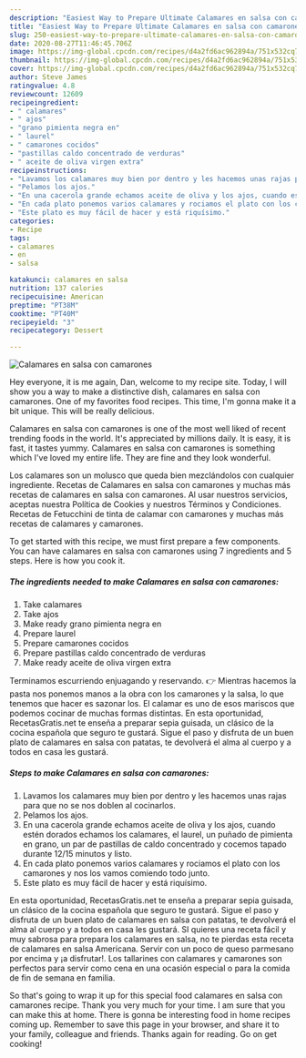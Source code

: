 ```yaml
---
description: "Easiest Way to Prepare Ultimate Calamares en salsa con camarones"
title: "Easiest Way to Prepare Ultimate Calamares en salsa con camarones"
slug: 250-easiest-way-to-prepare-ultimate-calamares-en-salsa-con-camarones
date: 2020-08-27T11:46:45.706Z
image: https://img-global.cpcdn.com/recipes/d4a2fd6ac962894a/751x532cq70/calamares-en-salsa-con-camarones-foto-principal.jpg
thumbnail: https://img-global.cpcdn.com/recipes/d4a2fd6ac962894a/751x532cq70/calamares-en-salsa-con-camarones-foto-principal.jpg
cover: https://img-global.cpcdn.com/recipes/d4a2fd6ac962894a/751x532cq70/calamares-en-salsa-con-camarones-foto-principal.jpg
author: Steve James
ratingvalue: 4.8
reviewcount: 12609
recipeingredient:
- " calamares"
- " ajos"
- "grano pimienta negra en"
- " laurel"
- " camarones cocidos"
- "pastillas caldo concentrado de verduras"
- " aceite de oliva virgen extra"
recipeinstructions:
- "Lavamos los calamares muy bien por dentro y les hacemos unas rajas para que no se nos doblen al cocinarlos."
- "Pelamos los ajos."
- "En una cacerola grande echamos aceite de oliva y los ajos, cuando estén dorados echamos los calamares, el laurel, un puñado de pimienta en grano, un par de pastillas de caldo concentrado y cocemos tapado durante 12/15 minutos y listo."
- "En cada plato ponemos varios calamares y rociamos el plato con los camarones y nos los vamos comiendo todo junto."
- "Este plato es muy fácil de hacer y está riquísimo."
categories:
- Recipe
tags:
- calamares
- en
- salsa

katakunci: calamares en salsa 
nutrition: 137 calories
recipecuisine: American
preptime: "PT38M"
cooktime: "PT40M"
recipeyield: "3"
recipecategory: Dessert

---
```



![Calamares en salsa con camarones](https://img-global.cpcdn.com/recipes/d4a2fd6ac962894a/751x532cq70/calamares-en-salsa-con-camarones-foto-principal.jpg)

Hey everyone, it is me again, Dan, welcome to my recipe site. Today, I will show you a way to make a distinctive dish, calamares en salsa con camarones. One of my favorites food recipes. This time, I'm gonna make it a bit unique. This will be really delicious.

Calamares en salsa con camarones is one of the most well liked of recent trending foods in the world. It's appreciated by millions daily. It is easy, it is fast, it tastes yummy. Calamares en salsa con camarones is something which I've loved my entire life. They are fine and they look wonderful.

Los calamares son un molusco que queda bien mezclándolos con cualquier ingrediente. Recetas de Calamares en salsa con camarones y muchas más recetas de calamares en salsa con camarones. Al usar nuestros servicios, aceptas nuestra Política de Cookies y nuestros Términos y Condiciones. Recetas de Fetucchini de tinta de calamar con camarones y muchas más recetas de calamares y camarones.


To get started with this recipe, we must first prepare a few components. You can have calamares en salsa con camarones using 7 ingredients and 5 steps. Here is how you cook it.

<!--inarticleads1-->

##### The ingredients needed to make Calamares en salsa con camarones:

1. Take  calamares
1. Take  ajos
1. Make ready grano pimienta negra en
1. Prepare  laurel
1. Prepare  camarones cocidos
1. Prepare pastillas caldo concentrado de verduras
1. Make ready  aceite de oliva virgen extra


Terminamos escurriendo enjuagando y reservando. 👉 Mientras hacemos la pasta nos ponemos manos a la obra con los camarones y la salsa, lo que tenemos que hacer es sazonar los. El calamar es uno de esos mariscos que podemos cocinar de muchas formas distintas. En esta oportunidad, RecetasGratis.net te enseña a preparar sepia guisada, un clásico de la cocina española que seguro te gustará. Sigue el paso y disfruta de un buen plato de calamares en salsa con patatas, te devolverá el alma al cuerpo y a todos en casa les gustará. 

<!--inarticleads2-->

##### Steps to make Calamares en salsa con camarones:

1. Lavamos los calamares muy bien por dentro y les hacemos unas rajas para que no se nos doblen al cocinarlos.
1. Pelamos los ajos.
1. En una cacerola grande echamos aceite de oliva y los ajos, cuando estén dorados echamos los calamares, el laurel, un puñado de pimienta en grano, un par de pastillas de caldo concentrado y cocemos tapado durante 12/15 minutos y listo.
1. En cada plato ponemos varios calamares y rociamos el plato con los camarones y nos los vamos comiendo todo junto.
1. Este plato es muy fácil de hacer y está riquísimo.


En esta oportunidad, RecetasGratis.net te enseña a preparar sepia guisada, un clásico de la cocina española que seguro te gustará. Sigue el paso y disfruta de un buen plato de calamares en salsa con patatas, te devolverá el alma al cuerpo y a todos en casa les gustará. SI quieres una receta fácil y muy sabrosa para prepara los calamares en salsa, no te pierdas esta receta de calamares en salsa Americana. Servir con un poco de queso parmesano por encima y ¡a disfrutar!. Los tallarines con calamares y camarones son perfectos para servir como cena en una ocasión especial o para la comida de fin de semana en familia. 

So that's going to wrap it up for this special food calamares en salsa con camarones recipe. Thank you very much for your time. I am sure that you can make this at home. There is gonna be interesting food in home recipes coming up. Remember to save this page in your browser, and share it to your family, colleague and friends. Thanks again for reading. Go on get cooking!
